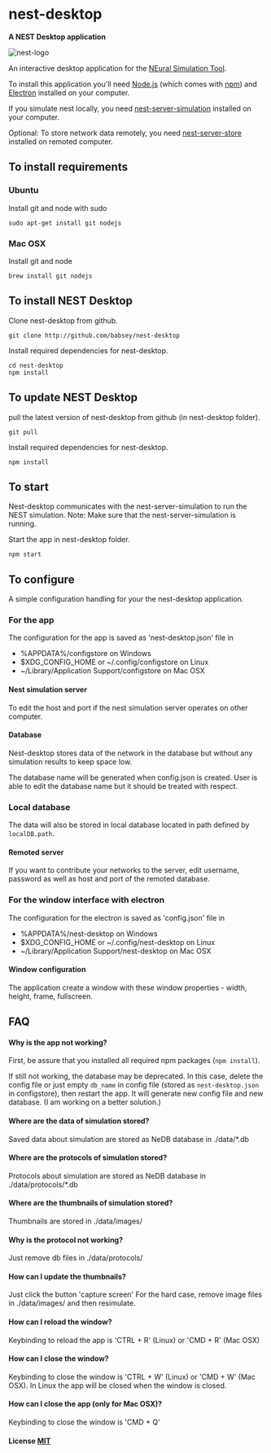# nest-desktop

**A NEST Desktop application**

![nest-logo](http://www.nest-simulator.org/wp-content/uploads/2015/03/nest_logo.png)

An interactive desktop application for the [NEural Simulation Tool](http://www.nest-initiative.org/).

To install this application you'll need [Node.js](https://nodejs.org/en/download/) (which comes with [npm](http://npmjs.com)) and [Electron](http://electron.atom.io/) installed on your computer.

If you simulate nest locally, you need [nest-server-simulation](https://github.com/babsey/nest-server-simulation) installed on your computer.

Optional: To store network data remotely, you need [nest-server-store](https://github.com/babsey/nest-server-store) installed on remoted computer.

## To install requirements

### Ubuntu

Install git and node with sudo
```
sudo apt-get install git nodejs
```

### Mac OSX

Install git and node
```
brew install git nodejs
```

## To install NEST Desktop

Clone nest-desktop from github.
```
git clone http://github.com/babsey/nest-desktop
```

Install required dependencies for nest-desktop.
```
cd nest-desktop
npm install
```

## To update NEST Desktop

pull the latest version of nest-desktop from github (in nest-desktop folder).
```
git pull
```

Install required dependencies for nest-desktop.
```
npm install
```


## To start

Nest-desktop communicates with the nest-server-simulation to run the NEST simulation. Note: Make sure that the nest-server-simulation is running.

Start the app in nest-desktop folder.
```
npm start
```

## To configure

A simple configuration handling for your the nest-desktop application.

### For the app

The configuration for the app is saved as 'nest-desktop.json' file in
- %APPDATA%/configstore on Windows
- $XDG_CONFIG_HOME or ~/.config/configstore on Linux
- ~/Library/Application Support/configstore on Mac OSX

#### Nest simulation server
To edit the host and port if the nest simulation server operates on other computer.

#### Database
Nest-desktop stores data of the network in the database but without any simulation results to keep space low.

The database name will be generated when config.json is created.
User is able to edit the database name but it should be treated with respect.

### Local database
The data will also be stored in local database located in path defined by `localDB.path`.

#### Remoted server
If you want to contribute your networks to the server,
edit username, password as well as host and port of the remoted database.


### For the window interface with electron

The configuration for the electron is saved as 'config.json' file in
- %APPDATA%/nest-desktop on Windows
- $XDG_CONFIG_HOME or ~/.config/nest-desktop on Linux
- ~/Library/Application Support/nest-desktop on Mac OSX

#### Window configuration
The application create a window with these window properties - width, height, frame, fullscreen.


## FAQ

#### Why is the app not working?
First, be assure that you installed all required npm packages (`npm install`).

If still not working, the database may be deprecated. In this case, delete the config file or just empty `db_name` in config file (stored as `nest-desktop.json` in configstore), then restart the app. It will generate new config file and new database. (I am working on a better solution.)

#### Where are the data of simulation stored?
Saved data about simulation are stored as NeDB database in ./data/*.db

#### Where are the protocols of simulation stored?
Protocols about simulation are stored as NeDB database in ./data/protocols/*.db

#### Where are the thumbnails of simulation stored?
Thumbnails are stored in ./data/images/

#### Why is the protocol not working?
Just remove db files in ./data/protocols/

#### How can I update the thumbnails?
Just click the button 'capture screen'
For the hard case, remove image files in ./data/images/ and then resimulate.

#### How can I reload the window?
Keybinding to reload the app is 'CTRL + R' (Linux) or 'CMD + R' (Mac OSX)

#### How can I close the window?
Keybinding to close the window is 'CTRL + W' (Linux) or 'CMD + W' (Mac OSX). In Linux the app will be closed when the window is closed.

#### How can I close the app (only for Mac OSX)?
Keybinding to close the window is 'CMD + Q'


#### License [MIT](LICENSE)

